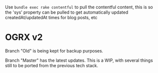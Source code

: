 Use `bundle exec rake contentful` to pull the contentful content, this is so the 'sys' property can be pulled to get automatically updated createdAt/updatedAt times for blog posts, etc

# OGRX v2

Branch "Old" is being kept for backup purposes.

Branch "Master" has the latest updates. This is a WIP, with several things still to be ported from the previous tech stack.


